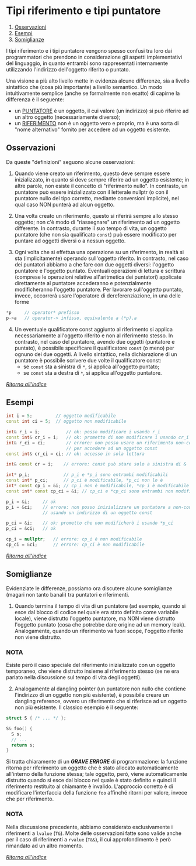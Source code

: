   
# Tipi riferimento e tipi puntatore
1. [Osservazioni](#osservazioni)
2. [Esempi](#esempi)
3. [Somiglianze](#somiglianze)

I tipi riferimento e i tipi puntatore vengono spesso confusi tra loro dai programmatori che prendono in considerazione gli aspetti implementativi del linguaggio, in quanto entrambi sono rappresentati internamente utilizzando l'indirizzo dell'oggetto riferito o puntato.

Una visione a più alto livello mette in evidenza alcune differenze, sia a livello sintattico che (cosa più importante) a livello semantico. Un modo intuitivamente semplice (anche se formalmente non esatto) di capirne la differenza è il seguente:
  - un <u>PUNTATORE</u> è un oggetto, il cui valore (un indirizzo) si può riferire ad un altro oggetto (necessariamente diverso);
  - un <u>RIFERIMENTO</u> non è un oggetto vero e proprio, ma è una sorta di "nome alternativo" fornito per accedere ad un oggetto esistente.

## Osservazioni
Da queste "definizioni" seguono alcune osservazioni:
1) Quando viene creato un riferimento, questo deve sempre essere inizializzato, in quanto si deve sempre riferire ad un oggetto esistente; in altre parole, non esiste il concetto di "riferimento nullo". 
	 In contrasto, un puntatore può essere inizializzato con il letterale nullptr (o con il puntatore nullo del tipo corretto, mediante conversioni implicite), nel qual caso NON punterà ad alcun oggetto.

2) Una volta creato un riferimento, questo si riferirà sempre allo stesso oggetto; non c'è modo di "riassegnare" un riferimento ad un oggetto differente. 
	 In contrasto, durante il suo tempo di vita, un oggetto puntatore (che non sia qualificato `const`) può essere modificato per puntare ad oggetti diversi o a nessun oggetto.

3) Ogni volta che si effettua una operazione su un riferimento, in realtà si sta (implicitamente) operando sull'oggetto riferito.
	In contrasto, nel caso dei puntatori abbiamo a che fare con due oggetti diversi: l'oggetto puntatore e l'oggetto puntato.
	Eventuali operazioni di lettura e scrittura (comprese le operazioni relative all'aritmetica dei puntatori) applicate direttamente al puntatore accederanno e potenzialmente modificheranno l'oggetto puntatore. 
	Per lavorare sull'oggetto puntato, invece, occorrerà usare l'operatore di dereferenziazione, in una delle forme
  ```cpp
  *p     // operator* prefisso
  p->a   // operator-> infisso, equivalente a (*p).a
```

4) Un eventuale qualificatore const aggiunto al riferimento si applica necessariamente all'oggetto riferito e non al riferimento stesso. In contrasto, nel caso del puntatore, avendo due oggetti (puntatore e puntato), è possibile specificare il qualificatore `const` (o meno) per ognuno dei due oggetti. 
	A livello sintattico, nella dichiarazione di un puntatore è possibile scrivere due volte il qualificatore const:
	  - se `const` sta a sinistra di `*`, si applica all'oggetto puntato;
	  - se `const` sta a destra di `*`, si applica all'oggetto puntatore.
	  
_[Ritorna all'indice](#Tipi%20riferimento%20e%20tipi%20puntatore)_

## Esempi
```cpp
int i = 5;         // oggetto modificabile
const int ci = 5;  // oggetto non modificabile

int& r_i = i;          // ok: posso modificare i usando r_i
const int& cr_i = i;   // ok: prometto di non modificare i usando cr_i
int& r_ci = ci;        // errore: non posso usare un riferimento non-const
                       // per accedere ad un oggetto const
const int& cr_ci = ci; // ok: accesso in sola lettura

int& const cr = i;    // errore: const può stare solo a sinistra di &

int* p_i;             // p_i e *p_i sono entrambi modificabili
const int* p_ci;      // p_ci è modificabile, *p_ci non lo è
int* const cp_i = &i; // cp_i non è modificabile, *cp_i è modificabile
const int* const cp_ci = &i; // cp_ci e *cp_ci sono entrambi non modificabili

p_i = &i;     // ok
p_i = &ci;    // errore: non posso inizializzare un puntatore a non-const
              // usando un indirizzo di un oggetto const

p_ci = &i;    // ok: prometto che non modificherò i usando *p_ci
p_ci = &ci;   // ok

cp_i = nullptr;   // errore: cp_i è non modificabile
cp_ci = &ci;      // errore: cp_ci è non modificabile
```

_[Ritorna all'indice](#Tipi%20riferimento%20e%20tipi%20puntatore)_

## Somiglianze
Evidenziate le differenze, possiamo ora discutere alcune somiglianze (magari non tanto banali) tra puntatori e riferimenti.

1) Quando termina il tempo di vita di un puntatore (ad esempio, quando si esce dal blocco di codice nel quale era stato definito come variabile locale), viene distrutto l'oggetto puntatore, ma NON viene distrutto l'oggetto puntato (cosa che potrebbe dare origine ad un memory leak). Analogamente, quando un riferimento va fuori scope, l'oggetto riferito non viene distrutto.

### NOTA
Esiste però il caso speciale del riferimento inizializzato con un oggetto temporaneo, che viene distrutto insieme al riferimento stesso (se ne era parlato nella discussione sul tempo di vita degli oggetti).

2) Analogamente al dangling pointer (un puntatore non nullo che contiene l'indirizzo di un oggetto non più esistente), è possibile creare un dangling reference, ovvero un riferimento che si riferisce ad un oggetto non più esistente. 
	Il classico esempio è il seguente:
```cpp
struct S { /* ... */ };

S& foo() {
  S s;
  // ...
  return s;
}
```

Si tratta chiaramente di un ***GRAVE ERRORE*** di programmazione: la funzione ritorna per riferimento un oggetto che è stato allocato automaticamente all'interno della funzione stessa; tale oggetto, però, viene automaticamente distrutto quando si esce dal blocco nel quale è stato definito e quindi il riferimento restituito al chiamante è invalido.
L'approccio corretto è di modificare l'interfaccia della funzione `foo` affinché ritorni per valore, invece che per riferimento.

### NOTA
Nella discussione precedente, abbiamo considerato esclusivamente i riferimenti a `lvalue` (`T&`). Molte delle osservazioni fatte sono valide anche per il caso di riferimenti a `rvalue` (`T&&`), il cui approfondimento è però rimandato ad un altro momento.

_[Ritorna all'indice](#Tipi%20riferimento%20e%20tipi%20puntatore)_